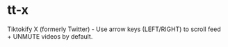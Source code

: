 # tt-x
Tiktokify X (formerly Twitter) - Use arrow keys (LEFT/RIGHT) to scroll feed + UNMUTE videos by default.
